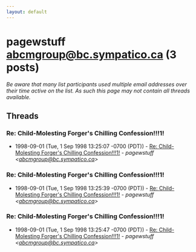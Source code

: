 ```yaml
---
layout: default
---
```


# pagewstuff <abcmgroup@bc.sympatico.ca> (3 posts)

_Be aware that many list participants used multiple email addresses over their time active on the list. As such this page may not contain all threads available._

## Threads

### Re: Child-Molesting Forger's Chilling Confession!!!1!
+ 1998-09-01 (Tue, 1 Sep 1998 13:25:07 -0700 (PDT)) - [Re: Child-Molesting Forger's Chilling Confession!!!1!](/archive/1998/09/728c9f9423d06c8c2c0e9a9ffcb068f9391942ab9e10e1cd380d98aaa16bd3d2) - _pagewstuff \<abcmgroup@bc.sympatico.ca\>_

### Re: Child-Molesting Forger's Chilling Confession!!!1!
+ 1998-09-01 (Tue, 1 Sep 1998 13:25:39 -0700 (PDT)) - [Re: Child-Molesting Forger's Chilling Confession!!!1!](/archive/1998/09/fefb0694725dc9a80e27ea2e90171d3975ed4c2ab7331aaf359d01fe3f84a4c7) - _pagewstuff \<abcmgroup@bc.sympatico.ca\>_

### Re: Child-Molesting Forger's Chilling Confession!!!1!
+ 1998-09-01 (Tue, 1 Sep 1998 13:25:47 -0700 (PDT)) - [Re: Child-Molesting Forger's Chilling Confession!!!1!](/archive/1998/09/52b7bbf27adf7791f138ddf1c5264247c57747cbb4c9ea418213f5dc257319c7) - _pagewstuff \<abcmgroup@bc.sympatico.ca\>_

